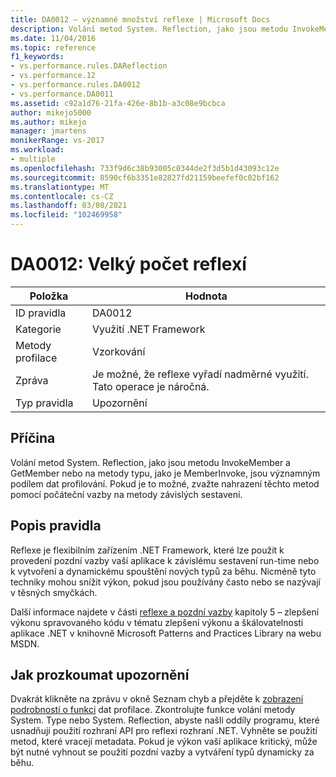 ```yaml
---
title: DA0012 – významné množství reflexe | Microsoft Docs
description: Volání metod System. Reflection, jako jsou metodu InvokeMember a GetMember nebo na metody typu, jako je MemberInvoke, jsou významným podílem dat profilování.
ms.date: 11/04/2016
ms.topic: reference
f1_keywords:
- vs.performance.rules.DAReflection
- vs.performance.12
- vs.performance.rules.DA0012
- vs.performance.DA0011
ms.assetid: c92a1d76-21fa-426e-8b1b-a3c08e9bcbca
author: mikejo5000
ms.author: mikejo
manager: jmartens
monikerRange: vs-2017
ms.workload:
- multiple
ms.openlocfilehash: 733f9d6c38b93005c0344de2f3d5b1d43093c12e
ms.sourcegitcommit: 8590cf6b3351e82827fd21159beefef0c02bf162
ms.translationtype: MT
ms.contentlocale: cs-CZ
ms.lasthandoff: 03/08/2021
ms.locfileid: "102469958"
---
```

# <a name="da0012-significant-amount-of-reflection"></a>DA0012: Velký počet reflexí

|Položka|Hodnota|
|-|-|
|ID pravidla|DA0012|
|Kategorie|Využití .NET Framework|
|Metody profilace|Vzorkování|
|Zpráva|Je možné, že reflexe vyřadí nadměrné využití. Tato operace je náročná.|
|Typ pravidla|Upozornění|

## <a name="cause"></a>Příčina
 Volání metod System. Reflection, jako jsou metodu InvokeMember a GetMember nebo na metody typu, jako je MemberInvoke, jsou významným podílem dat profilování. Pokud je to možné, zvažte nahrazení těchto metod pomocí počáteční vazby na metody závislých sestavení.

## <a name="rule-description"></a>Popis pravidla
 Reflexe je flexibilním zařízením .NET Framework, které lze použít k provedení pozdní vazby vaší aplikace k závislému sestavení run-time nebo k vytvoření a dynamickému spouštění nových typů za běhu. Nicméně tyto techniky mohou snížit výkon, pokud jsou používány často nebo se nazývají v těsných smyčkách.

 Další informace najdete v části [reflexe a pozdní vazby](/previous-versions/msp-n-p/ff647790(v=pandp.10)#reflection-and-late-binding) kapitoly 5 – zlepšení výkonu spravovaného kódu v tématu zlepšení výkonu a škálovatelnosti aplikace .NET v knihovně Microsoft Patterns and Practices Library na webu MSDN.

## <a name="how-to-investigate-a-warning"></a>Jak prozkoumat upozornění
 Dvakrát klikněte na zprávu v okně Seznam chyb a přejděte k [zobrazení podrobností o funkci](../profiling/function-details-view.md) dat profilace. Zkontrolujte funkce volání metody System. Type nebo System. Reflection, abyste našli oddíly programu, které usnadňují použití rozhraní API pro reflexi rozhraní .NET. Vyhněte se použití metod, které vracejí metadata. Pokud je výkon vaší aplikace kritický, může být nutné vyhnout se použití pozdní vazby a vytváření typů dynamicky za běhu.
